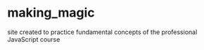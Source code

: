 # making_magic
 site created to practice fundamental concepts of the professional JavaScript course
